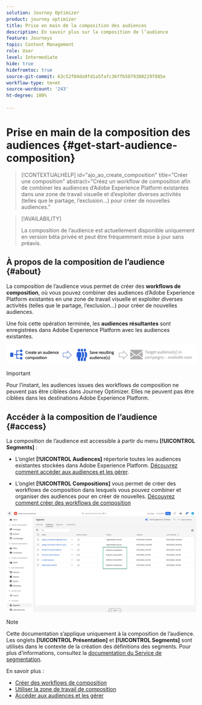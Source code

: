 ```yaml
---
solution: Journey Optimizer
product: journey optimizer
title: Prise en main de la composition des audiences
description: En savoir plus sur la composition de l’audience
feature: Journeys
topic: Content Management
role: User
level: Intermediate
hide: true
hidefromtoc: true
source-git-commit: 63c52f04da9fd1a5fafc36ffb5079380229f885e
workflow-type: tm+mt
source-wordcount: '243'
ht-degree: 100%

---
```


# Prise en main de la composition des audiences {#get-start-audience-composition}

>[!CONTEXTUALHELP]
>id="ajo_ao_create_composition"
>title="Créer une composition"
>abstract="Créez un workflow de composition afin de combiner les audiences d’Adobe Experience Platform existantes dans une zone de travail visuelle et d’exploiter diverses activités (telles que le partage, l’exclusion…) pour créer de nouvelles audiences."

>[!AVAILABILITY]
>
>La composition de l’audience est actuellement disponible uniquement en version bêta privée et peut être fréquemment mise à jour sans préavis.

## À propos de la composition de l’audience {#about}

La composition de l’audience vous permet de créer des **workflows de composition**, où vous pouvez combiner des audiences d’Adobe Experience Platform existantes en une zone de travail visuelle et exploiter diverses activités (telles que le partage, l’exclusion...) pour créer de nouvelles audiences.

Une fois cette opération terminée, les **audiences résultantes** sont enregistrées dans Adobe Experience Platform avec les audiences existantes.<!--, and can be **leveraged in campaigns** to target customers.-->

![](assets/audiences-process.png)

>[!IMPORTANT]
>
>Pour l’instant, les audiences issues des workflows de composition ne peuvent pas être ciblées dans Journey Optimizer. Elles ne peuvent pas être ciblées dans les destinations Adobe Experience Platform.

## Accéder à la composition de l’audience {#access}

La composition de l’audience est accessible à partir du menu **[!UICONTROL Segments]** :

* L’onglet **[!UICONTROL Audiences]** répertorie toutes les audiences existantes stockées dans Adobe Experience Platform. [Découvrez comment accéder aux audiences et les gérer](access-audiences.md).

* L’onglet **[!UICONTROL Compositions]** vous permet de créer des workflows de composition dans lesquels vous pouvez combiner et organiser des audiences pour en créer de nouvelles. [Découvrez comment créer des workflows de composition](create-compositions.md)

![](assets/audiences-list.png)

>[!NOTE]
>
>Cette documentation s’applique uniquement à la composition de l’audience. Les onglets **[!UICONTROL Présentation]** et **[!UICONTROL Segments]** sont utilisés dans le contexte de la création des définitions des segments. Pour plus d’informations, consultez la [documentation du Service de segmentation](https://experienceleague.adobe.com/docs/experience-platform/segmentation/ui/overview.html?lang=fr).

En savoir plus :

* [Créer des workflows de composition](create-compositions.md)
* [Utiliser la zone de travail de composition](composition-canvas.md)
* [Accéder aux audiences et les gérer](access-audiences.md)
